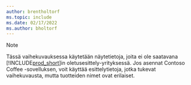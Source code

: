 ```yaml
---
author: brentholtorf
ms.topic: include
ms.date: 02/17/2022
ms.author: bholtorf
---
```

> [!NOTE]
> Tässä vaihekuvauksessa käytetään näytetietoja, joita ei ole saatavana [!INCLUDE[prod_short](prod_short.md)]in oletusesittely-yrityksessä. Jos asennat Contoso Coffee -sovelluksen, voit käyttää esittelytietoja, jotka tukevat vaihekuvausta, mutta tuotteiden nimet ovat erilaiset.<!--For more information, see [To create a company with complete sample data in a sandbox](../admin-sandbox-environments.md#to-create-a-company-with-complete-sample-data-in-a-sandbox).  
 -->

